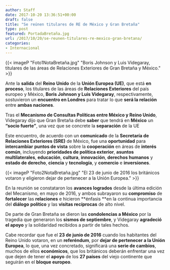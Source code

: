```yaml
---
author: Staff
date: 2017-10-20 13:36:51+00:00
draft: false
title: "Se reúnen titulares de RE de México y Gran Bretaña"
type: post
featured: PortadaBretaña.jpg
url: /2017/10/20/se-reunen-titulares-re-mexico-gran-bretana/
categories:
- Internacional
---
```


{{< imageP "Foto1NotaBretaña.jpg" "Boris Johnson y Luis Videgaray, titulares de las áreas de Relaciones Exteriores de Gran Bretaña y México." >}}

Ante la **salida** del **Reino Unido** de la **Unión Europea (UE)**, que está **en proceso**, los titulares de las áreas de **Relaciones Exteriores** del país europeo y México, **Boris Johnson y Luis Videgaray**, respectivamente, sostuvieron un **encuentro en Londres** para tratar lo que **será la relación** entre **ambas naciones**.

Tras el **Mecanismo de Consultas Políticas entre México y Reino Unido**, Videgaray dijo que Gran Bretaña debe **saber** que tendrá en **México** un **“socio fuerte”**, una vez que se concrete la **separación** de la UE

Este encuentro, de acuerdo con un **comunicado** de la **Secretaría de Relaciones Exteriores (SRE)** de México, fue una **oportunidad** para **intercambiar** **puntos de vista** sobre la **cooperación** en áreas de **interés común**, incluyendo **prioridades de política exterior**, **asuntos multilaterales**, **educación**, **cultura**, **innovación**, **derechos humanos** y **estado de derecho**, **ciencia** y **tecnología**, y **comercio** e **inversiones**.

{{< imageP "Foto2NotaBretaña.jpg" "El 23 de junio de 2016 los británicos votaron y eligieron dejar de pertenecer a la Unión Europea." >}}

En la reunión se constataron los **avances logrados** desde la última edición del Mecanismo, en mayo de 2016, y ambos subrayaron su **compromiso** de **fortalecer** las **relaciones** e hicieron **énfasis **en la continua importancia del **diálogo** **político** y las **visitas recíprocas** de alto nivel.

De parte de Gran Bretaña se dieron las **condolencias a México** por la tragedia que generaron los **sismos de septiembre**, y Videgaray **agradeció el apoyo** y la solidaridad recibidos a partir de tales hechos.

Cabe recordar que fue el **23 de junio de 2016** cuando los habitantes del Reino Unido votaron, en un **referéndum**, por **dejar de pertenecer a la Unión Europea**, lo que, una vez concretado, significará una **serie de cambios**, muchos de ellos **económicos**, que los británicos deberán enfrentar una vez que dejen de tener el **apoyo** de los **27 países** del viejo continente que seguirán en el **bloque europeo**.		
